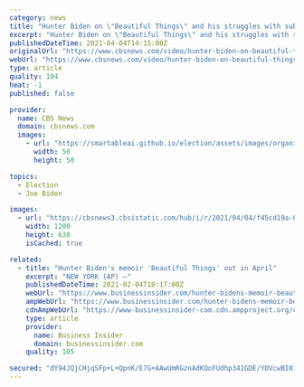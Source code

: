 ```yaml
---
category: news
title: "Hunter Biden on \"Beautiful Things\" and his struggles with substance abuse"
excerpt: "Hunter Biden on \"Beautiful Things\" and his struggles with substance abuse Hunter Biden, the son of President Joe Biden, and author of a new memoir, \"Beautiful Things,\" opens up to \"Sunday Morning\" correspondent Tracy Smith about his abuse of drugs and ..."
publishedDateTime: 2021-04-04T14:15:00Z
originalUrl: "https://www.cbsnews.com/video/hunter-biden-on-beautiful-things-and-his-struggles-with-substance-abuse/?intcid=CNI-00-10aaa3b"
webUrl: "https://www.cbsnews.com/video/hunter-biden-on-beautiful-things-and-his-struggles-with-substance-abuse/?intcid=CNI-00-10aaa3b"
type: article
quality: 104
heat: -1
published: false

provider:
  name: CBS News
  domain: cbsnews.com
  images:
    - url: "https://smartableai.github.io/election/assets/images/organizations/cbsnews.com-50x50.jpg"
      width: 50
      height: 50

topics:
  - Election
  - Joe Biden

images:
  - url: "https://cbsnews3.cbsistatic.com/hub/i/r/2021/04/04/f45cd19a-6e42-4e56-8942-1033093d5754/thumbnail/1200x630/96cf35b6d8c41e3d27c96450f5c3d964/hunterbidensm1920-684815-640x360.jpg"
    width: 1200
    height: 630
    isCached: true

related:
  - title: "Hunter Biden's memoir 'Beautiful Things' out in April"
    excerpt: "NEW YORK (AP) —"
    publishedDateTime: 2021-02-04T18:17:00Z
    webUrl: "https://www.businessinsider.com/hunter-bidens-memoir-beautiful-things-out-in-april-2021-2"
    ampWebUrl: "https://www.businessinsider.com/hunter-bidens-memoir-beautiful-things-out-in-april-2021-2?amp"
    cdnAmpWebUrl: "https://www-businessinsider-com.cdn.ampproject.org/c/s/www.businessinsider.com/hunter-bidens-memoir-beautiful-things-out-in-april-2021-2?amp"
    type: article
    provider:
      name: Business Insider
      domain: businessinsider.com
    quality: 105

secured: "dY94JQjCHjqSFp+L+QpnK/E7G+AAwUmRGznAdKQoFUdhp341GDE/YOVcwBI01xJL/28kBDiNjjDQCnoJoMq74g+vuIjG6YS6qUICNq+fGH3zia8eEjfdtR3Jxvr/yfc23V2DGhjcJUF7SCn+zcKv7xOZC5Df2nkRaeswG4oT1GutHBkSQndCXlcm42fJDzXfeIqqzba4fdLajao9TZwI0DqhM0yAAV4zM2lA+r8/JQKuqjJc8uBEIGlqj68TRyvKaqxTpSQr6noPNl9uMAQ1La2O8kBEWLKAKV1eGhEHzdlAEewjEouhGFbOLaBUUfD+ftZHHjaZr2oQqJ8SwuQdnn1jKb7Gwit36LMQpC+sZbM=;CtEI2QH8+WtSvH0EI8yU+w=="
---
```


